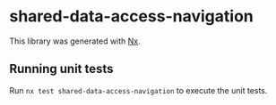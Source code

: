 # shared-data-access-navigation

This library was generated with [Nx](https://nx.dev).

## Running unit tests

Run `nx test shared-data-access-navigation` to execute the unit tests.
